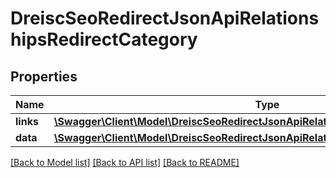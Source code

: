 # DreiscSeoRedirectJsonApiRelationshipsRedirectCategory

## Properties
Name | Type | Description | Notes
------------ | ------------- | ------------- | -------------
**links** | [**\Swagger\Client\Model\DreiscSeoRedirectJsonApiRelationshipsRedirectCategoryLinks**](DreiscSeoRedirectJsonApiRelationshipsRedirectCategoryLinks.md) |  | [optional] 
**data** | [**\Swagger\Client\Model\DreiscSeoRedirectJsonApiRelationshipsRedirectCategoryData**](DreiscSeoRedirectJsonApiRelationshipsRedirectCategoryData.md) |  | [optional] 

[[Back to Model list]](../../README.md#documentation-for-models) [[Back to API list]](../../README.md#documentation-for-api-endpoints) [[Back to README]](../../README.md)

